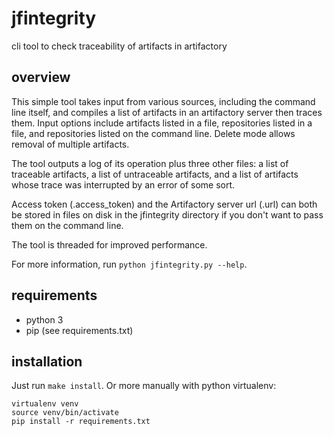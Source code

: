 # jfintegrity
cli tool to check traceability of artifacts in artifactory

## overview
This simple tool takes input from various sources, including the command line itself, and compiles a list of artifacts in an artifactory server then traces them. Input options include artifacts listed in a file, repositories listed in a file, and repositories listed on the command line. Delete mode allows removal of multiple artifacts.

The tool outputs a log of its operation plus three other files:  a list of traceable artifacts, a list of untraceable artifacts, and a list of artifacts whose trace was interrupted by an error of some sort.

Access token (.access_token) and the Artifactory server url (.url)  can both be stored in files on disk in the jfintegrity directory if you don't want to pass them on the command line.

The tool is threaded for improved performance.

For more information, run `python jfintegrity.py --help`.

## requirements
- python 3
- pip (see requirements.txt)

## installation
Just run `make install`. Or more manually with python virtualenv:

```
virtualenv venv
source venv/bin/activate
pip install -r requirements.txt
```